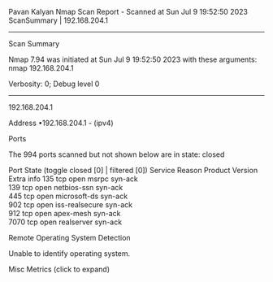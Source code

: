 Pavan Kalyan
Nmap Scan Report - Scanned at Sun Jul 9 19:52:50 2023
ScanSummary
  | 192.168.204.1
  
--------------------------------------------------------------------------------
 
Scan Summary

Nmap 7.94 was initiated at Sun Jul 9 19:52:50 2023 with these arguments:
nmap 192.168.204.1


Verbosity: 0; Debug level 0


--------------------------------------------------------------------------------
  
192.168.204.1


Address
•192.168.204.1 - (ipv4) 

Ports

The 994 ports scanned but not shown below are in state: closed

Port State  (toggle closed [0]  | filtered [0]) Service Reason Product Version Extra info 
135 tcp open msrpc  syn-ack       
139 tcp open netbios-ssn  syn-ack       
445 tcp open microsoft-ds  syn-ack       
902 tcp open iss-realsecure  syn-ack       
912 tcp open apex-mesh  syn-ack       
7070 tcp open realserver  syn-ack       

Remote Operating System Detection

Unable to identify operating system.

 Misc Metrics  (click to expand)                                                  


